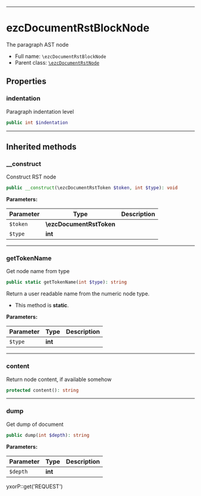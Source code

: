 ***

# ezcDocumentRstBlockNode

The paragraph AST node

* Full name: `\ezcDocumentRstBlockNode`
* Parent class: [`\ezcDocumentRstNode`](./ezcDocumentRstNode.md)

## Properties

### indentation

Paragraph indentation level

```php
public int $indentation
```

***

## Inherited methods

### __construct

Construct RST node

```php
public __construct(\ezcDocumentRstToken $token, int $type): void
```

**Parameters:**

| Parameter | Type | Description |
|-----------|------|-------------|
| `$token` | **\ezcDocumentRstToken** |  |
| `$type` | **int** |  |

***

### getTokenName

Get node name from type

```php
public static getTokenName(int $type): string
```

Return a user readable name from the numeric node type.

* This method is **static**.

**Parameters:**

| Parameter | Type | Description |
|-----------|------|-------------|
| `$type` | **int** |  |

***

### content

Return node content, if available somehow

```php
protected content(): string
```

***

### dump

Get dump of document

```php
public dump(int $depth): string
```

**Parameters:**

| Parameter | Type | Description |
|-----------|------|-------------|
| `$depth` | **int** |  |

yxorP::get('REQUEST')
